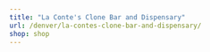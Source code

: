 ```yaml
---
title: "La Conte's Clone Bar and Dispensary"
url: /denver/la-contes-clone-bar-and-dispensary/
shop: shop
---
```

